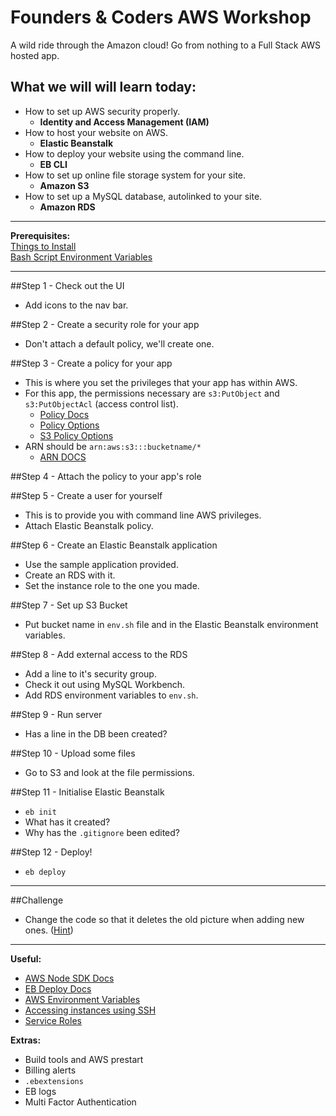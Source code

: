 # Founders & Coders AWS Workshop
A wild ride through the Amazon cloud! Go from nothing to a Full Stack AWS hosted app.

## What we will will learn today:
- How to set up AWS security properly.
  - **Identity and Access Management (IAM)**
- How to host your website on AWS.
  - **Elastic Beanstalk**
- How to deploy your website using the command line.
   - **EB CLI**
- How to set up online file storage system for your site.
  - **Amazon S3**
- How to set up a MySQL database, autolinked to your site.
  - **Amazon RDS**

* * *

**Prerequisites:**  
[Things to Install](https://hackpad.com/Founders-Coders-AWS-Workshop-qzvthpfn1QN)  
[Bash Script Environment Variables](https://github.com/ronanyeah/bash-export)

* * *

##Step 1 - Check out the UI
- Add icons to the nav bar.

##Step 2 - Create a security role for your app
- Don't attach a default policy, we'll create one.

##Step 3 - Create a policy for your app
- This is where you set the privileges that your app has within AWS.
- For this app, the permissions necessary are `s3:PutObject` and `s3:PutObjectAcl` (access control list).
  - [Policy Docs](http://docs.aws.amazon.com/IAM/latest/UserGuide/reference_policies_elements.html)
  - [Policy Options](http://docs.aws.amazon.com/IAM/latest/UserGuide/reference_policies_actionsconditions.html)
  - [S3 Policy Options](http://docs.aws.amazon.com/IAM/latest/UserGuide/list_s3.html)
- ARN should be `arn:aws:s3:::bucketname/*`
  - [ARN DOCS](http://docs.aws.amazon.com/general/latest/gr/aws-arns-and-namespaces.html)

##Step 4 - Attach the policy to your app's role

##Step 5 - Create a user for yourself
- This is to provide you with command line AWS privileges.
- Attach Elastic Beanstalk policy.

##Step 6 - Create an Elastic Beanstalk application
- Use the sample application provided.
- Create an RDS with it.
- Set the instance role to the one you made.

##Step 7 - Set up S3 Bucket
- Put bucket name in `env.sh` file and in the Elastic Beanstalk environment variables.

##Step 8 - Add external access to the RDS
- Add a line to it's security group.
- Check it out using MySQL Workbench.
- Add RDS environment variables to `env.sh`.

##Step 9 - Run server
- Has a line in the DB been created?

##Step 10 - Upload some files
- Go to S3 and look at the file permissions.

##Step 11 - Initialise Elastic Beanstalk
- `eb init`
- What has it created?
- Why has the `.gitignore` been edited?

##Step 12 - Deploy!
- `eb deploy`

* * *

##Challenge
- Change the code so that it deletes the old picture when adding new ones. ([Hint](http://docs.aws.amazon.com/AWSJavaScriptSDK/latest/AWS/S3.html))

* * *

**Useful:**  
- [AWS Node SDK Docs](http://docs.aws.amazon.com/AWSJavaScriptSDK/latest/_index.html)
- [EB Deploy Docs](http://docs.aws.amazon.com/elasticbeanstalk/latest/dg/eb3-deploy.html)
- [AWS Environment Variables](http://docs.aws.amazon.com/cli/latest/userguide/cli-chap-getting-started.html#cli-environment)
- [Accessing instances using SSH](http://docs.aws.amazon.com/AWSEC2/latest/UserGuide/AccessingInstancesLinux.html)
- [Service Roles](https://docs.aws.amazon.com/elasticbeanstalk/latest/dg/concepts-roles.html?console_help=true)

**Extras:**  
- Build tools and AWS prestart
- Billing alerts
- `.ebextensions`
- EB logs
- Multi Factor Authentication